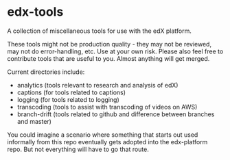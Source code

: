 edx-tools
=========

A collection of miscellaneous tools for use with the edX platform.

These tools might not be production quality - they may not be reviewed, may not do
error-handling, etc.  Use at your own risk.  Please also feel free to contribute tools
that are useful to you.  Almost anything will get merged.

Current directories include:
 - analytics (tools relevant to research and analysis of edX)
 - captions (for tools related to captions)
 - logging (for tools related to logging)
 - transcoding (tools to assist with transcoding of videos on AWS)
 - branch-drift (tools related to github and difference between branches and master)

 You could imagine a scenario where something that starts out used informally from this
 repo eventually gets adopted into the edx-platform repo.  But not everything will have to
 go that route.

 

